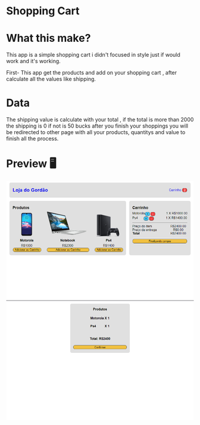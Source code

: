 # Shopping Cart

# What this make?

This app is a simple shopping cart i didn't focused in style just if would work and it's working.

First- This app get the products and add on your shopping cart , after calculate all the values like shipping.

# Data

The shipping value is calculate with your total , if the total is more than 2000 the shipping is 0 if not is 50 bucks after you finish your shoppings you will be redirected to other page with all your products, quantitys and value to finish all the process.

# Preview 🖥️

![fistImage](design/design1.png)
![secondImage](design/design2.png)

